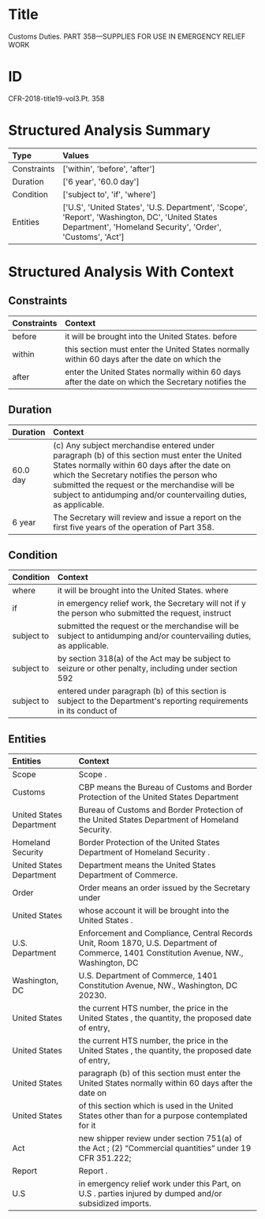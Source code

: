 # Title

 Customs Duties. PART 358—SUPPLIES FOR USE IN EMERGENCY RELIEF WORK


# ID

 CFR-2018-title19-vol3.Pt. 358


# Structured Analysis Summary

| Type        | Values                                                                                                                                                       |
|:------------|:-------------------------------------------------------------------------------------------------------------------------------------------------------------|
| Constraints | ['within', 'before', 'after']                                                                                                                                |
| Duration    | ['6 year', '60.0 day']                                                                                                                                       |
| Condition   | ['subject to', 'if', 'where']                                                                                                                                |
| Entities    | ['U.S', 'United States', 'U.S. Department', 'Scope', 'Report', 'Washington, DC', 'United States Department', 'Homeland Security', 'Order', 'Customs', 'Act'] |


# Structured Analysis With Context

 


## Constraints

| Constraints   | Context                                                                                            |
|:--------------|:---------------------------------------------------------------------------------------------------|
| before        | it will be brought into the United States. before                                                  |
| within        | this section must enter the United States normally within 60 days after the date on which the      |
| after         | enter the United States normally within 60 days after the date on which the Secretary notifies the |


## Duration

| Duration   | Context                                                                                                                                                                                                                                                                                                         |
|:-----------|:----------------------------------------------------------------------------------------------------------------------------------------------------------------------------------------------------------------------------------------------------------------------------------------------------------------|
| 60.0 day   | (c) Any subject merchandise entered under paragraph (b) of this section must enter the United States normally within 60 days after the date on which the Secretary notifies the person who submitted the request or the merchandise will be subject to antidumping and/or countervailing duties, as applicable. |
| 6 year     | The Secretary will review and issue a report on the first five years of the operation of Part 358.                                                                                                                                                                                                              |


## Condition

| Condition   | Context                                                                                                               |
|:------------|:----------------------------------------------------------------------------------------------------------------------|
| where       | it will be brought into the United States. where                                                                      |
| if          | in emergency relief work, the Secretary will not if y the person who submitted the request, instruct                  |
| subject to  | submitted the request or the merchandise will be subject to  antidumping and/or countervailing duties, as applicable. |
| subject to  | by section 318(a) of the Act may be subject to seizure or other penalty, including under section 592                  |
| subject to  | entered under paragraph (b) of this section is subject to the Department's reporting requirements in its conduct of   |


## Entities

| Entities                 | Context                                                                                                                                 |
|:-------------------------|:----------------------------------------------------------------------------------------------------------------------------------------|
| Scope                    | Scope .                                                                                                                                 |
| Customs                  | CBP means the Bureau of  Customs and Border Protection of the United States Department                                                  |
| United States Department | Bureau of Customs and Border Protection of the United States Department  of Homeland Security.                                          |
| Homeland Security        | Border Protection of the United States Department of Homeland Security .                                                                |
| United States Department | Department means the  United States Department  of Commerce.                                                                            |
| Order                    | Order means an order issued by the Secretary under                                                                                      |
| United States            | whose account it will be brought into the United States .                                                                               |
| U.S. Department          | Enforcement and Compliance, Central Records Unit, Room 1870, U.S. Department of Commerce, 1401 Constitution Avenue, NW., Washington, DC |
| Washington, DC           | U.S. Department of Commerce, 1401 Constitution Avenue, NW., Washington, DC  20230.                                                      |
| United States            | the current HTS number, the price in the United States , the quantity, the proposed date of entry,                                      |
| United States            | the current HTS number, the price in the United States , the quantity, the proposed date of entry,                                      |
| United States            | paragraph (b) of this section must enter the United States normally within 60 days after the date on                                    |
| United States            | of this section which is used in the United States other than for a purpose contemplated for it                                         |
| Act                      | new shipper review under section 751(a) of the Act ; (2) &#8220;Commercial quantities&#8221; under 19 CFR 351.222;                      |
| Report                   | Report .                                                                                                                                |
| U.S                      | in emergency relief work under this Part, on U.S . parties injured by dumped and/or subsidized imports.                                 |



